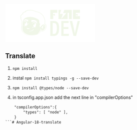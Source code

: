![Logo Fine Dev](./src/assets/github-translate.svg)

## Translate

1. ```npm install```

2. instal ```npm install typings -g --save-dev``` 

3. ```npm install @types/node --save-dev```

4. in tsconfig.app.json add the next line in "compilerOptions"
```
    "compilerOptions":{
        "types": [ "node" ],
    }
```# Angular-18-translate
